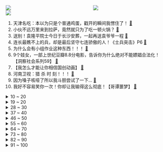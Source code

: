 <div >
	<a style="float:left;width:55%;" href = "https://github.com/anuraghazra/github-readme-stats">
	 <img src = "https://github-readme-stats.vercel.app/api?username=iuuuuuaena&theme=buefy&show_icons=true"/>
	</a>
	<a  style="float:right;width:45%" href = "https://github.com/anuraghazra/github-readme-stats">
	 <img  src="https://github-readme-stats.vercel.app/api/top-langs/?username=anuraghazra&layout=compact"/>
	</a>
	</div>

[![](https://img.shields.io/badge/jxd-@jxdgogogo.xyz-yellowgreen.svg)](https://www.jxdgogogo.xyz)<br>
1. 天津名吃：本以为只是个普通鸡蛋，戳开的瞬间我愣住了！ [:link:](//www.bilibili.com/video/BV1Gg411T73o) <br>
2. 小伙不远万里来到拉萨，竟然就只为了吃一顿火锅？ [:link:](//www.bilibili.com/video/BV1g34y1d7Dw) <br>
3. 送别！袁隆平院士今日于长沙安葬，一起再送袁爷爷一程 [:link:](//www.bilibili.com/video/BV1yh411x7NL) <br>
4. 连长最瞧不上的兵，却是最后坚守七连骄傲的人！《士兵突击》P6 [:link:](//www.bilibili.com/video/BV1LQ4y1U7iP) <br>
5. 为什么会有小组作业这种东西！！！ [:link:](//www.bilibili.com/video/BV1Gg411T7hn) <br>
6. 9个妓女，一部上世纪豆瓣8.8分电影，告诉你为什么绝对不能嫖娼合法化！【洞察社会系列59】 [:link:](//www.bilibili.com/video/BV1PL411g7eW) <br>
7. 【我怎么才能让你相信国创动画】 [:link:](//www.bilibili.com/video/BV1Cr4y1r711) <br>
8. 河南卫视：猎 杀 时 刻！！！ [:link:](//www.bilibili.com/video/BV1zU4y1M7Dy) <br>
9. 因为嗓子咳哑了所以我斗胆尝试了一下… [:link:](//www.bilibili.com/video/BV14Y411x7Jk) <br>
10. 我好不容易笑你一次！你却让我输得这么彻底！【哥谭噩梦】 [:link:](//www.bilibili.com/video/BV1tq4y1u7g3) <br>
<details>
<summary>10 ~ 20</summary>

11. 我和俄罗斯女友结婚啦！ [:link:](//www.bilibili.com/video/BV1L44y1v7Hy) <br>
12. 承包了半个娱乐圈的路边摊，竟然只要十块钱？【就得这么晚ep-03耳光馄饨】 [:link:](//www.bilibili.com/video/BV1fT4y197kJ) <br>
13. “袁爷爷，再见……” [:link:](//www.bilibili.com/video/BV1mr4y1r7nT) <br>
14. 这才是《孤勇者》原版MV [:link:](//www.bilibili.com/video/BV15R4y1t7L9) <br>
15. 没想到把一个呆萌的学妹变成校花只需要两个男生 [:link:](//www.bilibili.com/video/BV1g44y1v764) <br>
16. ⚡️孤 勇 者 1000%⚡️ [:link:](//www.bilibili.com/video/BV1if4y1T7vd) <br>
17. 反 向 带 货 [:link:](//www.bilibili.com/video/BV15r4y1y7pR) <br>
18. 不是吧，情侣也能玩这个？？？ [:link:](//www.bilibili.com/video/BV1hF411h75g) <br>
19. 为君翻作「琵琶行」 [:link:](//www.bilibili.com/video/BV1uT4y1R7ca) <br>
</details>
<details>
<summary>19 ~ 20</summary>

20. 那些打不败你的，终将让你更强大 [:link:](//www.bilibili.com/video/BV1HP4y157o3) <br>
21. 中国驻大阪总领馆正式入驻B站！ [:link:](//www.bilibili.com/video/BV1Lq4y1675i) <br>
22. 【罗汉鬼套路】LOL偷钱回归！一个躺着赚钱的套路~ [:link:](//www.bilibili.com/video/BV17R4y1t7uM) <br>
23. 究极懒人包！解压爽番一口气推荐！保你看到爽完为止 [:link:](//www.bilibili.com/video/BV13F411h7qr) <br>
24. 这么多种类的水果或者蔬菜，你认识几个？ [:link:](//www.bilibili.com/video/BV1ib4y1t7or) <br>
25. 华农兄弟：最近搞脐橙比较辛苦，邀兄弟来宰猪，给大家做顿好吃的 [:link:](//www.bilibili.com/video/BV19r4y1r74s) <br>
26. 《明日方舟》危机合约新赛季「松烟行动」宣传PV [:link:](//www.bilibili.com/video/BV1ZL411u7MS) <br>
27. 幸运的人，用童年治愈一生 [:link:](//www.bilibili.com/video/BV1P44y1v7kD) <br>
28. 9.2分的双城之战，只是一个宏大IP宇宙的起点丨LOL编年史特别篇 [:link:](//www.bilibili.com/video/BV1Af4y1M7WN) <br>
</details>
<details>
<summary>28 ~ 30</summary>

29. 采访翻车？5个简单小技巧，教你拍出有电影质感的采访画面！ [:link:](//www.bilibili.com/video/BV1aq4y1u7LM) <br>
30. 假 如 直 播 间 说 的 是 真 话 [:link:](//www.bilibili.com/video/BV1w34y1d7Db) <br>
31. 我被禁言了 [:link:](//www.bilibili.com/video/BV1bU4y1M7mT) <br>
32. 看到最后，保证你升职加薪（九） [:link:](//www.bilibili.com/video/BV1ng411T7Kf) <br>
33. 小伙伴们你的人生你来主宰 不要听别人劝！绝对不行太痛苦了！我还在继续哭！ [:link:](//www.bilibili.com/video/BV1QQ4y1m7Lc) <br>
34. 检讨书的天花板，语文老师说这篇文章太风骚了，我读不出口！ [:link:](//www.bilibili.com/video/BV1wh41147oa) <br>
35. 做了一个摇饮料的装置 [:link:](//www.bilibili.com/video/BV1xq4y1k7wc) <br>
36. “小羊肖恩拍的还是保守了” [:link:](//www.bilibili.com/video/BV1ur4y1k7E8) <br>
37. 【4k】真 人 版 生 化 危 机 8 [:link:](//www.bilibili.com/video/BV1kL4y1v7SS) <br>
</details>
<details>
<summary>37 ~ 40</summary>

38. 探访美国最危险KFC！！5cm厚防弹玻璃，取餐堪比银行取钱？ [:link:](//www.bilibili.com/video/BV16r4y1r7t3) <br>
39. 【波兰球】美国：我成替身了！ [:link:](//www.bilibili.com/video/BV1dQ4y1m7S1) <br>
40. 《当家主母》：于正你拍的啥玩意儿？ [:link:](//www.bilibili.com/video/BV1Qh411x7Ru) <br>
41. 【半佛】科学的刀，打断消费主义的骚 [:link:](//www.bilibili.com/video/BV1cF411h7aT) <br>
42. 【时代少年团】《这福气给你要不要》之饭前运动会 [:link:](//www.bilibili.com/video/BV13r4y1y7AE) <br>
43. 网友曝光湖南某工地偷工减料行为，被人现场威胁：你出不了衡阳 [:link:](//www.bilibili.com/video/BV1rv411M7TB) <br>
44. 上午兄弟招待我吃杀猪菜，下午用兄弟家的脐橙做珊瑚鱼给大家尝尝 [:link:](//www.bilibili.com/video/BV1zR4y1t78s) <br>
45. 恐 怖 游 轮 [:link:](//www.bilibili.com/video/BV17Y411x7AY) <br>
46. 社死现场！人类酒后迷惑行为大赏 [:link:](//www.bilibili.com/video/BV1FF411h7x3) <br>
</details>
<details>
<summary>46 ~ 50</summary>

47. 卧槽！！你对他卸妆后的颜值一无所知！！ [:link:](//www.bilibili.com/video/BV1mq4y137Q3) <br>
48. 中美元首会晤 两艘巨轮共存于地球 中国给出新说法【逸语道破】 [:link:](//www.bilibili.com/video/BV1DL4y1v7W1) <br>
49. 我是一名机车发烧友，我一个人用大半年的时间修复一台30年前的本田CBR大跑车 [:link:](//www.bilibili.com/video/BV1pR4y1t7WN) <br>
50. 试吃10几斤的顶级大海货，用来打边炉，连汤都喝光 [:link:](//www.bilibili.com/video/BV1Gg411T7Gp) <br>
51. 网络热搜成年人的破防瞬间：70老太问交警，生活什么时候好起来？ [:link:](//www.bilibili.com/video/BV1RT4y197Lc) <br>
52. 有人说我的声音像siri😂英语配音苹果广告 [:link:](//www.bilibili.com/video/BV1rS4y1d7vc) <br>
53. 【仪态对比2】《嘉南传》的鞠婧祎为什么完全不像郡主？古装美女仪态大赏 [:link:](//www.bilibili.com/video/BV1pF411h7HZ) <br>
54. 【老番茄】史上最快枪手 [:link:](//www.bilibili.com/video/BV16U4y1M7Zs) <br>
55. 【双 村 之 战】晨晓村往事 第一季 [:link:](//www.bilibili.com/video/BV1o44y1e7oU) <br>
</details>
<details>
<summary>55 ~ 60</summary>

56. 大家一起爽一爽 [:link:](//www.bilibili.com/video/BV14Y411x77H) <br>
57. “小猫咪不可以打架！” [:link:](//www.bilibili.com/video/BV1G44y1v7hm) <br>
58. 点开前没想到这么好笑 [:link:](//www.bilibili.com/video/BV11h411x7Af) <br>
59. 再次送别袁老！安葬仪式上这些细节太戳了 [:link:](//www.bilibili.com/video/BV1sP4y157Yd) <br>
60. 影史首次！《蜘蛛侠：英雄无归》曝“命运之战”预告 蜘蛛侠五大宿敌集结登场 [:link:](//www.bilibili.com/video/BV1Mg411T7FE) <br>
61. 肛肠手术！？我的最爱！！！ [:link:](//www.bilibili.com/video/BV1oU4y1M7ky) <br>
62. 家里有狗看不了这种，警犬强迫游泳训练 [:link:](//www.bilibili.com/video/BV1nS4y197UX) <br>
63. 大庆赶海，发现八爪鱼藏在红色的小罐里，吸盘紧紧连在一起 [:link:](//www.bilibili.com/video/BV1KT4y1R7fD) <br>
64. 我们第五次从网上买了很多玩具... [:link:](//www.bilibili.com/video/BV1rr4y1r7Vp) <br>
</details>
<details>
<summary>64 ~ 70</summary>

65. 【罗翔】离谱！网友要在评论自首？读评论#11 [:link:](//www.bilibili.com/video/BV1ih41187H7) <br>
66. 全网高校浴室扣费最快挑战！ [:link:](//www.bilibili.com/video/BV1CQ4y1U7kA) <br>
67. 花了一年，我用Unity3D做了些什么呢？ [:link:](//www.bilibili.com/video/BV11Y411x743) <br>
68. “阴间时尚”是创作自由还是种族歧视？我们的红线画在哪？ [:link:](//www.bilibili.com/video/BV1ZQ4y1m7rf) <br>
69. 经典之美 • 复刻《西游记》剧集里的十大女妖 [:link:](//www.bilibili.com/video/BV13Q4y1U7Gn) <br>
70. 妈见打！我竟然给英国公婆吃泡面？ [:link:](//www.bilibili.com/video/BV19L4y1v71c) <br>
71. 【4K60FPS】酷玩Coldplay《The Scientist》万人大合唱现场！人生一定要看的现场！ [:link:](//www.bilibili.com/video/BV1n341187fx) <br>
72. 危！趁女友睡觉在她头发绑20个气球？她醒来无语了！ [:link:](//www.bilibili.com/video/BV16q4y137rF) <br>
73. 米忽悠偶像大乱斗，谁才是最强吉祥物！ [:link:](//www.bilibili.com/video/BV1oL411u7Jt) <br>
</details>
<details>
<summary>73 ~ 80</summary>

74. 一天喂我女儿一整桶奶粉，我背着娃，是不想让娃死太早 [:link:](//www.bilibili.com/video/BV1Rb4y1t7Lz) <br>
75. 台湾版《扫黑风暴》？真相到底有多黑？悬疑犯罪剧《逆局》第四期 [:link:](//www.bilibili.com/video/BV11R4y1t7ea) <br>
76. 佳佳's纪念vlog｜领证过程实录&搞笑回忆局｜本以为是很温情的领证vlog，喜剧人属性隐藏不住了 [:link:](//www.bilibili.com/video/BV1fq4y137kZ) <br>
77. 【啊粥】人民的名义11：国家如果不反腐会怎么样？ [:link:](//www.bilibili.com/video/BV1Xr4y1r783) <br>
78. 千万别去暗网购买我的世界，玩了后我崩溃了! [:link:](//www.bilibili.com/video/BV1YR4y1t7G5) <br>
79. 改造耗时两个月，打造世界上第一张无障碍电竞护理床！「桌面改造计划vol.5」 [:link:](//www.bilibili.com/video/BV1u34y1d7g3) <br>
80. 我国科学家破译部分衰老密码 [:link:](//www.bilibili.com/video/BV1J44y1v7aR) <br>
81. 盼望宝贝们回家 [:link:](//www.bilibili.com/video/BV14L4y1v7D8) <br>
82. 冬季限定日式面包,我仿佛买了个奶油炸弹!美食探店/无广试吃员 [:link:](//www.bilibili.com/video/BV1dg411K7Ln) <br>
</details>
<details>
<summary>82 ~ 90</summary>

83. 北方学生返校 VS 南方学生返校 [:link:](//www.bilibili.com/video/BV1V341187LV) <br>
84. 【爆肝十天！】S 1 1 总 决 赛 删 减 画 面 [:link:](//www.bilibili.com/video/BV1Uh411x7up) <br>
85. 竞技的魅力就在于不放过每一次疯狂操作的可能，韩 服 王 者 就 这？#90 [:link:](//www.bilibili.com/video/BV15f4y1M7qm) <br>
86. 当我知道单片眼镜怎么带后 [:link:](//www.bilibili.com/video/BV1eS4y1d7PA) <br>
87. 2万8买了台工地“埃尔法”，让小伙整整洗了1周！ [:link:](//www.bilibili.com/video/BV1Mg411T7km) <br>
88. 你永远不知道DJ在上面干嘛 [:link:](//www.bilibili.com/video/BV13F411h728) <br>
89. 可能会让人失去膀胱管理能力的日本恐怖片~ [:link:](//www.bilibili.com/video/BV18U4y1M7Qu) <br>
90. 假如迪士尼公主用母语唱歌 [:link:](//www.bilibili.com/video/BV1gq4y167sb) <br>
91. 马化腾落泪，腾讯营收15年来增速最低，游戏行业变天了？ [:link:](//www.bilibili.com/video/BV1og411K7Ek) <br>
</details>
<details>
<summary>91 ~ 100</summary>

92. 《 我 有 一 个 梦 想 》 [:link:](//www.bilibili.com/video/BV1pq4y167hy) <br>
93. 你离爆款新闻就差一个标题️ [:link:](//www.bilibili.com/video/BV1P44y1v7nM) <br>
94. 【十年网龄】戒赌吧消亡史，当年百度第二大贴吧覆灭记 [:link:](//www.bilibili.com/video/BV1Kf4y1M7rV) <br>
95. 超 级 敏 感  (ノ▽〃) [:link:](//www.bilibili.com/video/BV1uR4y1t7Ui) <br>
96. 《猫猫队干大饭》 [:link:](//www.bilibili.com/video/BV1dr4y1r71y) <br>
97. 在一起快6年  从大学校园到出社会工作2年  结婚前被出轨  半条命没了  太痛苦太窒息了  请救救我救救我  怎么走出来啊 [:link:](//www.bilibili.com/video/BV17T4y1R7AH) <br>
98. 《当今国产剧迷惑现状》：演员、演技、剧本全面拉垮！ [:link:](//www.bilibili.com/video/BV1kT4y197QW) <br>
99. 《迟到天花板》 [:link:](//www.bilibili.com/video/BV1fq4y137ai) <br>
100. 他 太 懂 提 亲 了 [:link:](//www.bilibili.com/video/BV1of4y1T72N) <br>
</details>
